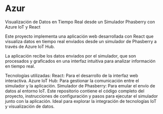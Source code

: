 # Azur
Visualización de Datos en Tiempo Real desde un Simulador Phasberry con Azure IoT y React

Este proyecto implementa una aplicación web desarrollada con React que visualiza datos en tiempo real enviados desde un simulador de Phasberry a través de Azure IoT Hub.

La aplicación recibe los datos enviados por el simulador, que son procesados y graficados en una interfaz intuitiva para analizar información en tiempo real.

Tecnologías utilizadas:
React: Para el desarrollo de la interfaz web interactiva.
Azure IoT Hub: Para gestionar la comunicación entre el simulador y la aplicación.
Simulador de Phasberry: Para emular el envío de datos al entorno IoT.
Este repositorio contiene el código completo del proyecto, instrucciones de configuración y pasos para ejecutar el simulador junto con la aplicación. Ideal para explorar la integración de tecnologías IoT y visualización de datos.
